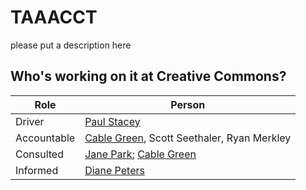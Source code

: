 # TAAACCT
please put a description here

## Who's working on it at Creative Commons?

| Role  | Person |
| ------------- | ------------- |
| Driver  | [Paul Stacey](https://github.com/pgstacey)  |
| Accountable  | [Cable Green](https://github.com/cablegreen), Scott Seethaler, Ryan Merkley  |
| Consulted | [Jane Park](https://github.com/janeatcc); [Cable Green](https://github.com/cablegreen) |
| Informed | [Diane Peters](https://github.com/peterspdx) |

